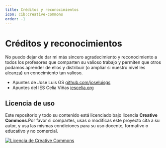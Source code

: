 ```yaml
---
title: Créditos y reconocimientos
icon: cib:creative-commons
order: -1
---
```

# Créditos y reconocimientos

No puedo dejar de dar mi más sincero agradecimiento y reconocimiento a todos los profesores que comparten su valioso trabajo y permiten que otros podamos aprender de ellos y distribuir (o ampliar si nuestro nivel les alcanza) un conocimiento tan valioso.
- Apuntes de Jose Luis GS        [github.com/joseluisgs](https://github.com/joseluisgs/DesarrolloWebEntornosServidor-01-2024-2025/)
- Apuntes del IES Celia Viñas  [iescelia.org](https://iescelia.org/docs)

## Licencia de uso

Este repositorio y todo su contenido está licenciado bajo licencia **Creative Commons**.Por favor si compartes, usas o modificas este proyecto cita a su
autor, y usa las mismas condiciones para su uso docente, formativo o educativo y no comercial.

<a rel="license" href="http://creativecommons.org/licenses/by-nc-sa/4.0/">
<img alt="Licencia de Creative Commons" style="border-width:0" src="https://i.creativecommons.org/l/by-nc-sa/4.0/88x31.png" /></a>

